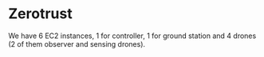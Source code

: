 # Zerotrust

We have 6 EC2 instances, 1 for controller, 1 for ground station and 4 drones (2 of them observer and  sensing drones).


